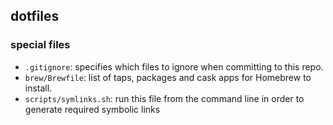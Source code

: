 ## dotfiles

### special files
* `.gitignore`: specifies which files to ignore when committing to this repo.
* `brew/Brewfile`: list of taps, packages and cask apps for Homebrew to install.
* `scripts/symlinks.sh`: run this file from the command line in order to generate required symbolic links
